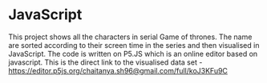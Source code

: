 # JavaScript
This project shows all the characters in serial Game of thrones.
The name are sorted according to their screen time in the series and then visualised in JavaScript. The code is written on P5.JS which is an online editor based on javascript.
This is the direct link to the visualised data set - https://editor.p5js.org/chaitanya.sh96@gmail.com/full/koJ3KFu9C
